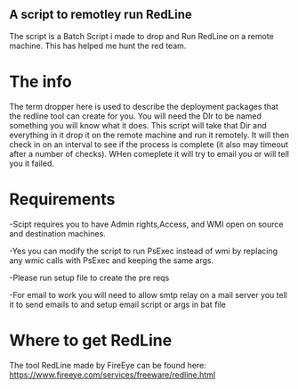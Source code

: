 ## A script to remotley run RedLine
The script is a Batch Script i made to drop and Run RedLine on a remote machine. This has helped me hunt the red team.

# The info
The term dropper here is used to describe the deployment packages that the redline tool can create for you. You will need the DIr to be named something you will know what it does. This script will take that Dir and everything in it drop it on the remote machine and run it remotely. It will then check in on an interval to see if the process is complete (it also may timeout after a number of checks). WHen comeplete it will try to email you or will tell you it failed.

# Requirements
-Scipt requires you to have Admin rights,Access, and WMI open on source and destination machines.

  -Yes you can modify the script to run PsExec instead of wmi by replacing any wmic calls with PsExec and keeping the same args.
  
-Please run setup file to create the pre reqs

-For email to work you will need to allow smtp relay on a mail server you tell it to send emails to and setup email script or args in bat file

# Where to get RedLine
The tool RedLine made by FireEye can be found here: https://www.fireeye.com/services/freeware/redline.html
